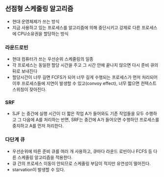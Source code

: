 ## 선점형 스케줄링 알고리즘

- 현대 운영체제가 쓰는 방식
- 지금 사용하고 있는 프로세스를 알고리즘에 의해 중단시키고 강제로 다른 프로세스에 CPU소유권을 할당하는 방식

### 라운드로빈

- 현대 컴퓨터가 쓰는 우선순위 스케줄링의 일종
- 각 프로세스는 동일한 할당 시간을 주고 그 시간 안에 끝나지 않으면 다시 준비 큐의 뒤로 보내진다
- 할당시간이 너무 길면 FCFS가 되어 너무 길게 수행되는 프로세스가 먼저 처리되어 이후 프로세스들에 지연이 발생할 수 있고(convoy effect), 너무 짧으면 컨텍스트 스위칭이 잦아진다.

### SRF

- SJF 는 중간에 실행 시간이 더 짧은 작업 A가 들어와도 기존 작업들을 모두 수행하고 그 다음에 A를 처리하는 반면, SRF는 중간에 A가 들어오면 수행하던 프로세스를 중지하고 A를 먼저 처리한다.

### 다단계 큐

- 우선순위에 따른 준비 큐를 여러 개 사용하고, 큐마다 라운드 로빈이나 FCFS 등 다른 스케줄링 알고리즘을 적용한다.
- 큐 간의 프로세스 이동이 안되므로 스케줄링 부담이 적지만 유연성이 떨어진다.
- starvation이 발생할 수 있다.
